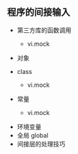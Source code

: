 ## 程序的间接输入

- 第三方库的函数调用

  - vi.mock

- 对象

- class

  - vi.mock

- 常量

  - vi.mock

* 环境变量
* 全局 global
* 间接层的处理技巧
